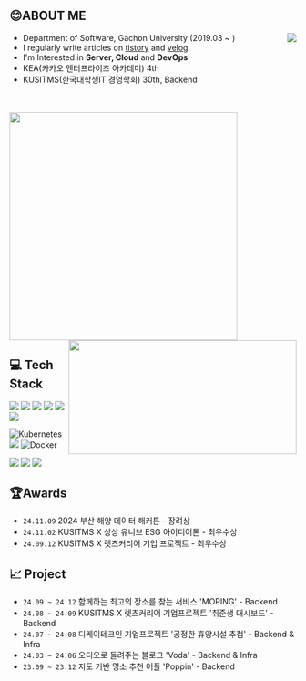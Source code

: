 ## 😊ABOUT ME

  <a href="https://solved.ac/profile/heesang99">
    <img align="right"src="http://mazassumnida.wtf/api/v2/generate_badge?boj=heesang99"&height="200">
  </a>
  

- Department of Software, Gachon University (2019.03 ~ )
- I regularly write articles on <a href="https://chobo-backend.tistory.com/">tistory</a> and <a href="https://velog.io/@munyo17/posts">velog</a>
- I'm Interested in **Server, Cloud** and **DevOps**
- KEA(카카오 엔터프라이즈 아카데미) 4th
- KUSITMS(한국대학생IT 경영학회) 30th, Backend
  <br/>
  <br/>
  <br/>

<div al>
  <a href="https://github.com/devxb/gitanimals"><img src="https://render.gitanimals.org/farms/codrin2"width="400"&height="200"/></a>
  <img align="right" src="https://github-readme-stats.vercel.app/api?username=codrin2&theme=merko&show_icons=true&count_private=true"width="400"height="200"/>
</div>


## 💻 Tech Stack
<p>
<img src="https://img.shields.io/badge/Java-FF9900?style=for-the-badge&logo=java&logoColor=FFFFFF">
<img src="https://img.shields.io/badge/Kotlin-7F52FF?style=for-the-badge&logo=Kotlin&logoColor=FFFFFF">
<img src="https://img.shields.io/badge/Spring-6DB33F?style=for-the-badge&logo=Spring&logoColor=FFFFFF" >
<img src="https://img.shields.io/badge/MySQL-4479A1?style=for-the-badge&logo=MySQL&logoColor=FFFFFF" >
<img src="https://img.shields.io/badge/Redis-DC382D?style=for-the-badge&logo=Redis&logoColor=FFFFFF" >
<img src="https://img.shields.io/badge/mongodb-47A248?style=for-the-badge&logo=mongodb&logoColor=FFFFFF">
</p>

![Kubernetes](https://img.shields.io/badge/kubernetes-%23326ce5.svg?style=for-the-badge&logo=kubernetes&logoColor=white)
<img src="https://img.shields.io/badge/jenkins-D24939?style=for-the-badge&logo=jenkins&logoColor=white">
![Docker](https://img.shields.io/badge/docker-%230db7ed.svg?style=for-the-badge&logo=docker&logoColor=white)

<p>
<img src="https://img.shields.io/badge/Jira-0052CC?style=for-the-badge&logo=jira&logoColor=white">
<img src="https://img.shields.io/badge/Confluence-172B4D?style=for-the-badge&logo=confluence&logoColor=white">
<img src="https://img.shields.io/badge/IntelliJIDEA-000000?style=for-the-badge&logo=IntelliJIDEA&logoColor=FFFFFF" >
</p>

## 🏆Awards
- `24.11.09` 2024 부산 해양 데이터 해커톤 - 장려상
- `24.11.02` KUSITMS X 상상 유니브 ESG 아이디어톤 - 최우수상
- `24.09.12` KUSITMS X 렛츠커리어 기업 프로젝트 - 최우수상

## 📈 Project
- `24.09 ~ 24.12` 함께하는 최고의 장소를 찾는 서비스 'MOPING' - Backend
- `24.08 ~ 24.09` KUSITMS X 렛츠커리어 기업프로젝트 '취준생 대시보드' - Backend
- `24.07 ~ 24.08` 디케이테크인 기업프로젝트 '공정한 휴양시설 추첨' - Backend & Infra
- `24.03 ~ 24.06` 오디오로 들려주는 블로그 'Voda' - Backend & Infra
- `23.09 ~ 23.12` 지도 기반 명소 추천 어플 'Poppin' - Backend


<!--
## 💻Tech Stack

### Language
<p>
<img src="https://img.shields.io/badge/Java-FF9900?style=for-the-badge&logo=JAVA&logoColor=FFFFFF" >
<img src="https://img.shields.io/badge/Python-3776AB?style=for-the-badge&logo=Python&logoColor=FFFFFF" >
<img src="https://img.shields.io/badge/C-A8B9CC?style=for-the-badge&logo=C&logoColor=FFFFFF">
</p>

### Framework
<p>
<img src="https://img.shields.io/badge/Spring-6DB33F?style=for-the-badge&logo=Spring&logoColor=FFFFFF" >
<img src="https://img.shields.io/badge/SpringBoot-6DB33F?style=for-the-badge&logo=SpringBoot&logoColor=FFFFFF" >
</p>

### Database
<p>
<img src="https://img.shields.io/badge/MySQL-4479A1?style=for-the-badge&logo=MySQL&logoColor=FFFFFF" >
<img src="https://img.shields.io/badge/Redis-DC382D?style=for-the-badge&logo=Redis&logoColor=FFFFFF" >
<img src="https://img.shields.io/badge/mongodb-47A248?style=for-the-badge&logo=mongodb&logoColor=FFFFFF">
</p>

### DevOps
![Kubernetes](https://img.shields.io/badge/kubernetes-%23326ce5.svg?style=for-the-badge&logo=kubernetes&logoColor=white)
<img src="https://img.shields.io/badge/jenkins-D24939?style=for-the-badge&logo=jenkins&logoColor=white">
![Docker](https://img.shields.io/badge/docker-%230db7ed.svg?style=for-the-badge&logo=docker&logoColor=white)


### Cloud
<p>
<img src="https://img.shields.io/badge/Amazon EKS-1765F6?style=for-the-badge&logo=amazoneks&logoColor=FFFFFF" >
<img src="https://img.shields.io/badge/Amazon EC2-FF9900?style=for-the-badge&logo=Amazon ec2&logoColor=FFFFFF" > 
<img src="https://img.shields.io/badge/Amazon RDS-527FFF?style=for-the-badge&logo=Amazon RDS&logoColor=FFFFFF" >
<img src="https://img.shields.io/badge/Amazon%20S3-569A31?style=for-the-badge&logo=Amazon%20S3&logoColor=white">  
</p>


### Tool
<p>
<img src="https://img.shields.io/badge/Jira-0052CC?style=for-the-badge&logo=jira&logoColor=white">
<img src="https://img.shields.io/badge/Confluence-172B4D?style=for-the-badge&logo=confluence&logoColor=white">
<img src="https://img.shields.io/badge/IntelliJIDEA-000000?style=for-the-badge&logo=IntelliJIDEA&logoColor=FFFFFF" >
<img src="https://img.shields.io/badge/Visual%20Studio%20Code-007ACC?style=for-the-badge&logo=Visual%20Studio%20Code&logoColor=FFFFFF" >
<img src="https://img.shields.io/badge/androidstudio-3DDC84?style=for-the-badge&logo=androidstudio&logoColor=FFFFFF" >
</p>


<div align="center">
  <img src="https://github-readme-stats.vercel.app/api?username=codrin2&theme=merko&show_icons=true&count_private=true"/>
  <img height=195px src="https://github-readme-stats.vercel.app/api/top-langs/?username=codrin2&layout=compact&theme=highcontrast"/>
</div>
-->
